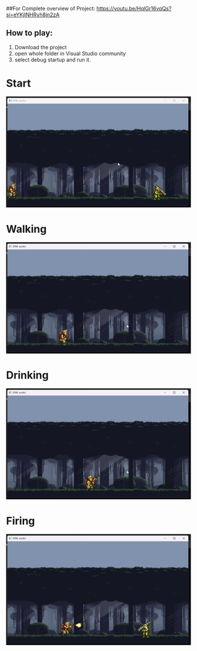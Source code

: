 ##For Complete overview of Project: https://youtu.be/HqlGr16vqQs?si=eYKjINHRyh8jn2zA  
## How to play:
1. Download the project
2. open whole folder in Visual Studio community 
3. select debug startup and run it.  

# Start  
![Alt text](Images/1.png)  
# Walking  
![Alt text](Images/Walking.png)  
# Drinking  
![Alt text](Images/Drinking.png)  
# Firing  
![Alt text](Images/Fire.png)  



